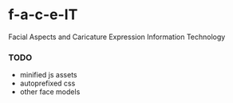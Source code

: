 # f-a-c-e-IT
Facial Aspects and Caricature Expression Information Technology

### TODO
* minified js assets
* autoprefixed css
* other face models
